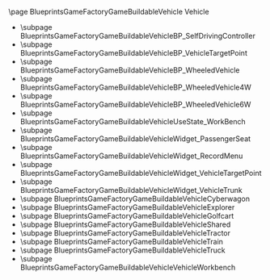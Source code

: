 \page BlueprintsGameFactoryGameBuildableVehicle Vehicle
- \subpage BlueprintsGameFactoryGameBuildableVehicleBP_SelfDrivingController
- \subpage BlueprintsGameFactoryGameBuildableVehicleBP_VehicleTargetPoint
- \subpage BlueprintsGameFactoryGameBuildableVehicleBP_WheeledVehicle
- \subpage BlueprintsGameFactoryGameBuildableVehicleBP_WheeledVehicle4W
- \subpage BlueprintsGameFactoryGameBuildableVehicleBP_WheeledVehicle6W
- \subpage BlueprintsGameFactoryGameBuildableVehicleUseState_WorkBench
- \subpage BlueprintsGameFactoryGameBuildableVehicleWidget_PassengerSeat
- \subpage BlueprintsGameFactoryGameBuildableVehicleWidget_RecordMenu
- \subpage BlueprintsGameFactoryGameBuildableVehicleWidget_VehicleTargetPoint
- \subpage BlueprintsGameFactoryGameBuildableVehicleWidget_VehicleTrunk
- \subpage BlueprintsGameFactoryGameBuildableVehicleCyberwagon
- \subpage BlueprintsGameFactoryGameBuildableVehicleExplorer
- \subpage BlueprintsGameFactoryGameBuildableVehicleGolfcart
- \subpage BlueprintsGameFactoryGameBuildableVehicleShared
- \subpage BlueprintsGameFactoryGameBuildableVehicleTractor
- \subpage BlueprintsGameFactoryGameBuildableVehicleTrain
- \subpage BlueprintsGameFactoryGameBuildableVehicleTruck
- \subpage BlueprintsGameFactoryGameBuildableVehicleVehicleWorkbench
